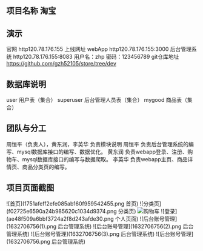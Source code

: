 
## 项目名称 淘宝

## 演示
 官网 http120.78.176.155
 上线网址
     webApp http120.78.176.155:3000
     后台管理系统 http120.78.176.155:8083
         用户名：zhp
         密码：123456789
 git仓库地址 https://github.com/gzh52105/store/tree/dev

## 数据库说明
 user  用户表（集合）
 superuser 后台管理人员表（集合）
 mygood 商品表（集合）

## 团队与分工
 周恒平（负责人），黄东润，李英华
 负责模块说明
     周恒平
        负责后台管理系统的编写、mysql数据库接口的编写、数据优化。
     黄东润
        负责webapp登录、注册、购物车、mysql数据库接口的编写与数据爬取。
     李英华
        负责webapp主页、商品详情页、商品分类页的编写。
## 项目页面截图
![首页](1751afeff2efe085ab160f959542455.png 首页)
![分类页](f02725e6590a24b985620c1034d9374.png 分类页)
![购物车](4257cc967d1fac74320d54adea7e508.png购物车)
![登录](ae48f509a6bbf3724a2f8d243afde30.png 个人页面)
![后台账号管理](1632706756(1).png 后台管理系统)
![后台账号管理](1632706756(2).png 后台管理系统)
![后台账号管理](1632706756(3).png 后台管理系统)
![后台账号管理](1632706756.png 后台管理系统)